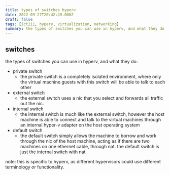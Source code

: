 ```yaml
---
title: types of switches hyperv
date: 2022-09-27T20:42:49.000Z
draft: false
tags: [ict211, hyperv, virtualization, networking]
summary: the types of switches you can use in hyperv, and what they do
---
```


## switches

the types of switches you can use in hyperv, and what they do:

-   private switch
    -   the private switch is a completely isolated environment, where only the virtual machine guests with this switch will be able to talk to each other
-   external switch
    -   the external switch uses a nic that you select and forwards all traffic out the nic. 
-   internal switch
    -   the internal switch is much like the external switch, however the host machine is able to connect and talk to the virtual machines through an internal hyper-v adapter on the host operating system
-   default switch
    -   the default switch simply allows the machine to borrow and work through the nic of the host machine, acting as if there are two machines on one ethernet cable, through nat. the default switch is just the internal switch with nat

note: this is specific to hyperv, as different hypervisors could use different terminology or functionality.
